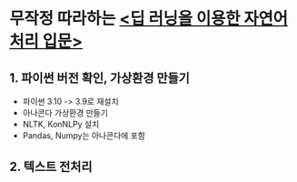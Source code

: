 # 무작정 따라하는 [<딥 러닝을 이용한 자연어 처리 입문>](https://wikidocs.net/book/2155)

## 1. 파이썬 버전 확인, 가상환경 만들기

* 파이썬 3.10 -> 3.9로 재설치
* 아나콘다 가상환경 만들기
* NLTK, KonNLPy 설치
* Pandas, Numpy는 아나콘다에 포함

## 2. 텍스트 전처리

